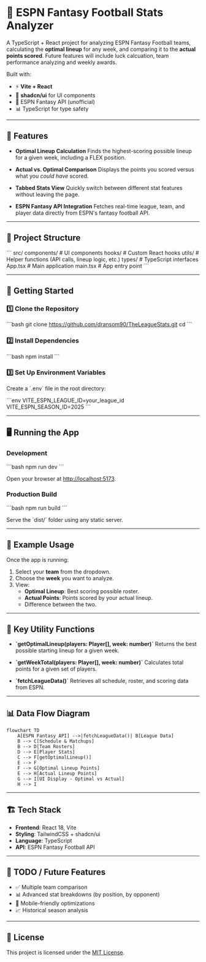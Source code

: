 
# 🏈 ESPN Fantasy Football Stats Analyzer

A TypeScript + React project for analyzing ESPN Fantasy Football teams, calculating the **optimal lineup** for any week, and comparing it to the **actual points scored**.  Future features will include luck calcuation, team performance analyzing and weekly awards.

Built with:
- ⚡ **Vite + React**
- 🎨 **shadcn/ui** for UI components
- 📡 ESPN Fantasy API (unofficial)
- 📊 TypeScript for type safety

---

## 📌 Features

- **Optimal Lineup Calculation**
  Finds the highest-scoring possible lineup for a given week, including a FLEX position.

- **Actual vs. Optimal Comparison**
  Displays the points you scored versus what you *could have* scored.

- **Tabbed Stats View**
  Quickly switch between different stat features without leaving the page.

- **ESPN Fantasy API Integration**
  Fetches real-time league, team, and player data directly from ESPN's fantasy football API.

---

## 📂 Project Structure

\`\`\`
src/
  components/       # UI components
  hooks/            # Custom React hooks
  utils/            # Helper functions (API calls, lineup logic, etc.)
  types/            # TypeScript interfaces
  App.tsx           # Main application
  main.tsx          # App entry point
\`\`\`

---

## 🚀 Getting Started

### 1️⃣ Clone the Repository

\`\`\`bash
git clone https://github.com/dransom90/TheLeagueStats.git
cd <your-repo>
\`\`\`

### 2️⃣ Install Dependencies

\`\`\`bash
npm install
\`\`\`

### 3️⃣ Set Up Environment Variables

Create a \`.env\` file in the root directory:

\`\`\`env
VITE_ESPN_LEAGUE_ID=your_league_id
VITE_ESPN_SEASON_ID=2025
\`\`\`

---

## 🖥 Running the App

### Development

\`\`\`bash
npm run dev
\`\`\`

Open your browser at [http://localhost:5173](http://localhost:5173).

### Production Build

\`\`\`bash
npm run build
\`\`\`

Serve the \`dist/\` folder using any static server.

---

## 📜 Example Usage

Once the app is running:

1. Select your **team** from the dropdown.
2. Choose the **week** you want to analyze.
3. View:
   - **Optimal Lineup**: Best scoring possible roster.
   - **Actual Points**: Points scored by your actual lineup.
   - Difference between the two.

---

## 🔧 Key Utility Functions

- **\`getOptimalLineup(players: Player[], week: number)\`**
  Returns the best possible starting lineup for a given week.

- **\`getWeekTotal(players: Player[], week: number)\`**
  Calculates total points for a given set of players.

- **\`fetchLeagueData()\`**
  Retrieves all schedule, roster, and scoring data from ESPN.

---

## 📊 Data Flow Diagram

```mermaid
flowchart TD
    A[ESPN Fantasy API] -->|fetchLeagueData()| B[League Data]
    B --> C[Schedule & Matchups]
    B --> D[Team Rosters]
    D --> E[Player Stats]
    C --> F[getOptimalLineup()]
    E --> F
    F --> G[Optimal Lineup Points]
    E --> H[Actual Lineup Points]
    G --> I[UI Display - Optimal vs Actual]
    H --> I
```

---

## 🏗 Tech Stack

- **Frontend**: React 18, Vite
- **Styling**: TailwindCSS + shadcn/ui
- **Language**: TypeScript
- **API**: ESPN Fantasy Football API

---

## 📌 TODO / Future Features

- ✅ Multiple team comparison
- 📊 Advanced stat breakdowns (by position, by opponent)
- 📱 Mobile-friendly optimizations
- 📈 Historical season analysis

---

## 📄 License

This project is licensed under the [MIT License](LICENSE).
